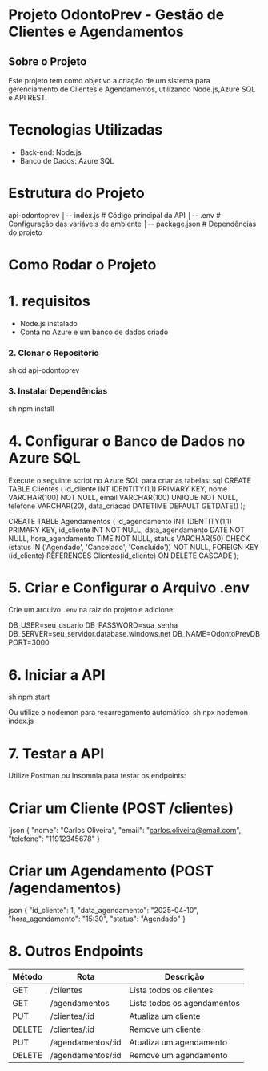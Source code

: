 # Projeto OdontoPrev - Gestão de Clientes e Agendamentos

## Sobre o Projeto
Este projeto tem como objetivo a criação de um sistema para gerenciamento de Clientes e Agendamentos, utilizando Node.js,Azure SQL e API REST.

# Tecnologias Utilizadas
- Back-end: Node.js 
- Banco de Dados: Azure SQL


# Estrutura do Projeto

api-odontoprev
│--  index.js  # Código principal da API
│--  .env      # Configuração das variáveis de ambiente
│--  package.json  # Dependências do projeto


# Como Rodar o Projeto

# 1. requisitos
- Node.js instalado 
- Conta no Azure e um banco de dados criado

### 2. Clonar o Repositório
sh
 cd api-odontoprev


### 3. Instalar Dependências
sh
npm install


# 4. Configurar o Banco de Dados no Azure SQL
Execute o seguinte script no Azure SQL para criar as tabelas:
sql
CREATE TABLE Clientes (
    id_cliente INT IDENTITY(1,1) PRIMARY KEY,
    nome VARCHAR(100) NOT NULL,
    email VARCHAR(100) UNIQUE NOT NULL,
    telefone VARCHAR(20),
    data_criacao DATETIME DEFAULT GETDATE()
);

CREATE TABLE Agendamentos (
    id_agendamento INT IDENTITY(1,1) PRIMARY KEY,
    id_cliente INT NOT NULL,
    data_agendamento DATE NOT NULL,
    hora_agendamento TIME NOT NULL,
    status VARCHAR(50) CHECK (status IN ('Agendado', 'Cancelado', 'Concluído')) NOT NULL,
    FOREIGN KEY (id_cliente) REFERENCES Clientes(id_cliente) ON DELETE CASCADE
);


# 5. Criar e Configurar o Arquivo .env
Crie um arquivo `.env` na raiz do projeto e adicione:

DB_USER=seu_usuario
DB_PASSWORD=sua_senha
DB_SERVER=seu_servidor.database.windows.net
DB_NAME=OdontoPrevDB
PORT=3000


# 6. Iniciar a API
sh
npm start

Ou utilize o nodemon para recarregamento automático:
sh
npx nodemon index.js


# 7. Testar a API
Utilize Postman ou Insomnia para testar os endpoints:

# Criar um Cliente (POST /clientes)
`json
{
  "nome": "Carlos Oliveira",
  "email": "carlos.oliveira@email.com",
  "telefone": "11912345678"
}


# Criar um Agendamento (POST /agendamentos)
json
{
  "id_cliente": 1,
  "data_agendamento": "2025-04-10",
  "hora_agendamento": "15:30",
  "status": "Agendado"
}


# 8. Outros Endpoints
| Método | Rota | Descrição |
|--------|------|------------|
| GET | /clientes | Lista todos os clientes |
| GET | /agendamentos | Lista todos os agendamentos |
| PUT | /clientes/:id | Atualiza um cliente |
| DELETE | /clientes/:id | Remove um cliente |
| PUT | /agendamentos/:id | Atualiza um agendamento |
| DELETE | /agendamentos/:id | Remove um agendamento |

